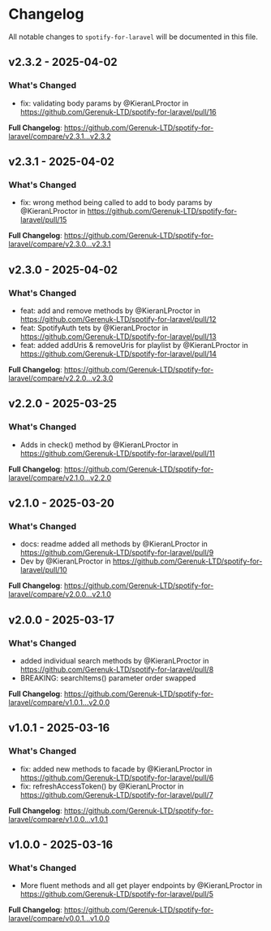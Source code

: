 # Changelog

All notable changes to `spotify-for-laravel` will be documented in this file.

## v2.3.2 - 2025-04-02

### What's Changed

* fix: validating body params by @KieranLProctor in https://github.com/Gerenuk-LTD/spotify-for-laravel/pull/16

**Full Changelog**: https://github.com/Gerenuk-LTD/spotify-for-laravel/compare/v2.3.1...v2.3.2

## v2.3.1 - 2025-04-02

### What's Changed

* fix: wrong method being called to add to body params by @KieranLProctor in https://github.com/Gerenuk-LTD/spotify-for-laravel/pull/15

**Full Changelog**: https://github.com/Gerenuk-LTD/spotify-for-laravel/compare/v2.3.0...v2.3.1

## v2.3.0 - 2025-04-02

### What's Changed

* feat: add and remove methods by @KieranLProctor in https://github.com/Gerenuk-LTD/spotify-for-laravel/pull/12
* feat: SpotifyAuth tets by @KieranLProctor in https://github.com/Gerenuk-LTD/spotify-for-laravel/pull/13
* feat: added addUris & removeUris for playlist by @KieranLProctor in https://github.com/Gerenuk-LTD/spotify-for-laravel/pull/14

**Full Changelog**: https://github.com/Gerenuk-LTD/spotify-for-laravel/compare/v2.2.0...v2.3.0

## v2.2.0 - 2025-03-25

### What's Changed

* Adds in check() method by @KieranLProctor in https://github.com/Gerenuk-LTD/spotify-for-laravel/pull/11

**Full Changelog**: https://github.com/Gerenuk-LTD/spotify-for-laravel/compare/v2.1.0...v2.2.0

## v2.1.0 - 2025-03-20

### What's Changed

* docs: readme added all methods by @KieranLProctor in https://github.com/Gerenuk-LTD/spotify-for-laravel/pull/9
* Dev by @KieranLProctor in https://github.com/Gerenuk-LTD/spotify-for-laravel/pull/10

**Full Changelog**: https://github.com/Gerenuk-LTD/spotify-for-laravel/compare/v2.0.0...v2.1.0

## v2.0.0 - 2025-03-17

### What's Changed

* added individual search methods by @KieranLProctor in https://github.com/Gerenuk-LTD/spotify-for-laravel/pull/8
* BREAKING: searchItems() parameter order swapped

**Full Changelog**: https://github.com/Gerenuk-LTD/spotify-for-laravel/compare/v1.0.1...v2.0.0

## v1.0.1 - 2025-03-16

### What's Changed

* fix: added new methods to facade by @KieranLProctor in https://github.com/Gerenuk-LTD/spotify-for-laravel/pull/6
* fix: refreshAccessToken() by @KieranLProctor in https://github.com/Gerenuk-LTD/spotify-for-laravel/pull/7

**Full Changelog**: https://github.com/Gerenuk-LTD/spotify-for-laravel/compare/v1.0.0...v1.0.1

## v1.0.0 - 2025-03-16

### What's Changed

* More fluent methods and all get player endpoints by @KieranLProctor in https://github.com/Gerenuk-LTD/spotify-for-laravel/pull/5

**Full Changelog**: https://github.com/Gerenuk-LTD/spotify-for-laravel/compare/v0.0.1...v1.0.0

